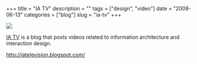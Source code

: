 +++
title = "IA TV"
description = ""
tags = ["design", "video"]
date = "2008-06-13"
categories = ["blog"]
slug = "ia-tv"
+++



  <div class="notebook-screenshot"><a href="http://iatelevision.blogspot.com/"><img id='bluga-thumbnail-1306' class='bluga-thumbnail large' src='http://media.konigi.com/bluga/
wt4852d84e62d6f_0.jpg'/></a></div><p><a href="http://iatelevision.blogspot.com/">IA TV</a> is a blog that posts videos related to information architecture and interaction design.</p>
    
  <a href="http://iatelevision.blogspot.com/">http://iatelevision.blogspot.com/</a>
